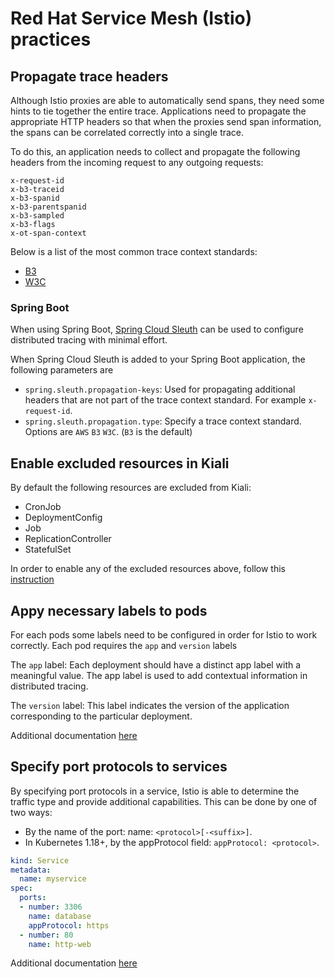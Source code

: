 # Red Hat Service Mesh (Istio) practices

## Propagate trace headers
Although Istio proxies are able to automatically send spans, they need some hints to tie together the entire trace. Applications need to propagate the appropriate HTTP headers so that when the proxies send span information, the spans can be correlated correctly into a single trace.

To do this, an application needs to collect and propagate the following headers from the incoming request to any outgoing requests:
```basic
x-request-id
x-b3-traceid
x-b3-spanid
x-b3-parentspanid
x-b3-sampled
x-b3-flags
x-ot-span-context
```
Below is a list of the most common trace context standards:
- [B3](https://github.com/openzipkin/b3-propagation)
- [W3C](https://www.w3.org/TR/trace-context/)

### Spring Boot
When using Spring Boot, [Spring Cloud Sleuth](https://spring.io/projects/spring-cloud-sleuth#overview) can be used to configure distributed tracing with minimal effort.

When Spring Cloud Sleuth is added to your Spring Boot application, the following parameters are 
- `spring.sleuth.propagation-keys`: Used for propagating additional headers that are not part of the trace context standard. For example `x-request-id`.
- `spring.sleuth.propagation.type`: Specify a trace context standard. Options are `AWS` `B3` `W3C`. (`B3` is the default)

## Enable excluded resources in Kiali
By default the following resources are excluded from Kiali:
- CronJob
- DeploymentConfig
- Job
- ReplicationController
- StatefulSet

In order to enable any of the excluded resources above, follow this [instruction](https://access.redhat.com/solutions/5359141)

## Appy necessary labels to pods
For each pods some labels need to be configured in order for Istio to work correctly.
Each pod requires the `app` and `version` labels

The `app` label: Each deployment should have a distinct app label with a meaningful value. The app label is used to add contextual information in distributed tracing.

The `version` label: This label indicates the version of the application corresponding to the particular deployment.

Additional documentation [here](https://istio.io/latest/docs/ops/deployment/requirements/)

## Specify port protocols to services
By specifying port protocols in a service, Istio is able to determine the traffic type and provide additional capabilities.
This can be done by one of two ways:
- By the name of the port: name: `<protocol>[-<suffix>]`.
- In Kubernetes 1.18+, by the appProtocol field: `appProtocol: <protocol>`.

```yaml
kind: Service
metadata:
  name: myservice
spec:
  ports:
  - number: 3306
    name: database
    appProtocol: https
  - number: 80
    name: http-web
```

Additional documentation [here](https://istio.io/latest/docs/ops/deployment/requirements/)
